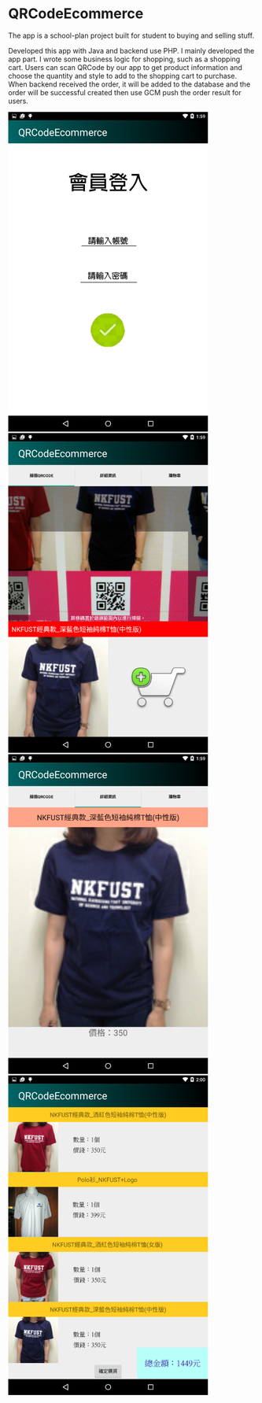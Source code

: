 # QRCodeEcommerce

The app is a school-plan project built for student to buying and selling stuff.

Developed this app with Java and backend use PHP. I mainly developed the app part. I wrote some business logic for shopping, such as a shopping cart. Users can scan QRCode by our app to get product information and choose the quantity and style to add to the shopping cart to purchase. When backend received the order, it will be added to the database and the order will be successful created then use GCM push the order result for users.

<img src="screenshots/login.png" height="650">

<img src="screenshots/scan_product_qrcode.png" height="650">

<img src="screenshots/product_detail.png" height="650">

<img src="screenshots/cart_result.png" height="650">